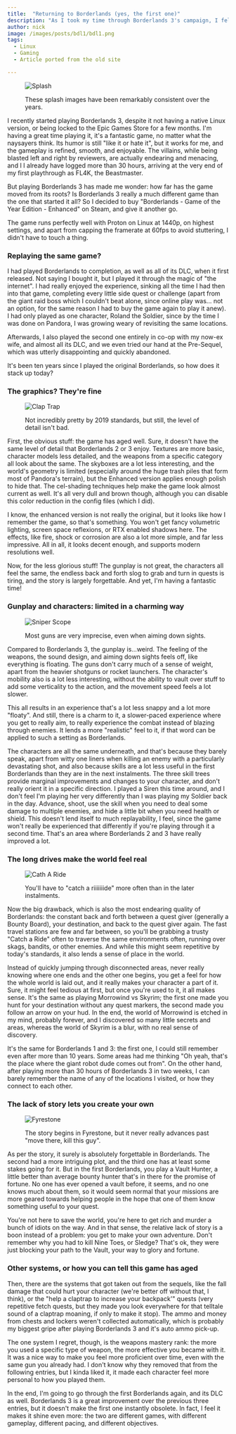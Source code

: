 ```yaml
---
title:  "Returning to Borderlands (yes, the first one)"
description: "As I took my time through Borderlands 3's campaign, I felt the need to re-visit the first installment in the series. It has aged well."
author: nick
image: /images/posts/bdl1/bdl1.png
tags:
  - Linux
  - Gaming
  - Article ported from the old site

---
```


<figure markdown="1">

![Splash](/images/posts/bdl1/bdl1.jpg)

<figcaption>These splash images have been remarkably consistent over the years.</figcaption>
</figure>

I recently started playing Borderlands 3, despite it not having a native Linux version, or being locked to the Epic Games Store for a few months. I'm having a great time playing it, it's a fantastic game, no matter what the naysayers think. Its humor is still "like it or hate it", but it works for me, and the gameplay is refined, smooth, and enjoyable. The villains, while being blasted left and right by reviewers, are actually endearing and menacing, and I I already have logged more than 30 hours, arriving at the very end of my first playthrough as FL4K, the Beastmaster.

But playing Borderlands 3 has made me wonder: how far has the game moved from its roots? Is Borderlands 3 really a much different game than the one that started it all? So I decided to buy "Borderlands - Game of the Year Edition - Enhanced" on Steam, and give it another go.

The game runs perfectly well with Proton on Linux at 1440p, on highest settings, and apart from capping the framerate at 60fps to avoid stuttering, I didn't have to touch a thing.

### Replaying the same game?

I had played Borderlands to completion, as well as all of its DLC, when it first released. Not saying I bought it, but I played it through the magic of "the internet". I had really enjoyed the experience, sinking all the time I had then into that game, completing every little side quest or challenge (apart from the giant raid boss which I couldn't beat alone, since online play was... not an option, for the same reason I had to buy the game again to play it anew). I had only played as one character, Roland the Soldier, since by the time I was done on Pandora, I was growing weary of revisiting the same locations.

Afterwards, I also played the second one entirely in co-op with my now-ex wife, and almost all its DLC, and we even tried our hand at the Pre-Sequel, which was utterly disappointing and quickly abandoned.

It's been ten years since I played the original Borderlands, so how does it stack up today?

### The graphics? They're fine

<figure markdown="1">

![Clap Trap](/images/posts/bdl1/blueclaptrap.jpg)

<figcaption>Not incredibly pretty by 2019 standards, but still, the level of detail isn't bad.</figcaption>
</figure>


First, the obvious stuff: the game has aged well. Sure, it doesn't have the same level of detail that Borderlands 2 or 3 enjoy. Textures are more basic, character models less detailed, and the weapons from a specific category all look about the same. The skyboxes are a lot less interesting, and the world's geometry is limited (especially around the huge trash piles that form most of Pandora's terrain), but the Enhanced version applies enough polish to hide that. The cel-shading techniques help make the game look almost current as well. It's all very dull and brown though, although you can disable this color reduction in the config files (which I did).

I know, the enhanced version is not really the original, but it looks like how I remember the game, so that's something. You won't get fancy volumetric lighting, screen space reflexions, or RTX enabled shadows here. The effects, like fire, shock or corrosion are also a lot more simple, and far less impressive. All in all, it looks decent enough, and supports modern resolutions well.

Now, for the less glorious stuff! The gunplay is not great, the characters all feel the same, the endless back and forth slog to grab and turn in quests is tiring, and the story is largely forgettable. And yet, I'm having a fantastic time!

### Gunplay and characters: limited in a charming way
<figure markdown="1">

![Sniper Scope](/images/posts/bdl1/scope.jpg)

<figcaption>Most guns are very imprecise, even when aiming down sights.</figcaption>
</figure>

Compared to Borderlands 3, the gunplay is...weird. The feeling of the weapons, the sound design, and aiming down sights feels off, like everything is floating. The guns don't carry much of a sense of weight, apart from the heavier shotguns or rocket launchers. The character's mobility also is a lot less interesting, without the ability to vault over stuff to add some verticality to the action, and the movement speed feels a lot slower.

This all results in an experience that's a lot less snappy and a lot more "floaty". And still, there is a charm to it, a slower-paced experience where you get to really aim, to really experience the combat instead of blazing through enemies. It lends a more "realistic" feel to it, if that word can be applied to such a setting as Borderlands.

The characters are all the same underneath, and that's because they barely speak, apart from witty one liners when killing an enemy with a particularly devastating shot, and also because skills are a lot less useful in the first Borderlands than they are in the next instalments. The three skill trees provide marginal improvements and changes to your character, and don't really orient it in a specific direction. I played a Siren this time around, and I don't feel I'm playing her very differently than I was playing my Soldier back in the day. Advance, shoot, use the skill when you need to deal some damage to multiple enemies, and hide a little bit when you need health or shield. This doesn't lend itself to much replayability, I feel, since the game won't really be experienced that differently if you're playing through it a second time. That's an area where Borderlands 2 and 3 have really improved a lot.

### The long drives make the world feel real
<figure markdown="1">

![Cath A Ride](/images/posts/bdl1/car.jpg)

<figcaption>You'll have to "catch a riiiiiiide" more often than in the later instalments.</figcaption>
</figure>

Now the big drawback, which is also the most endearing quality of Borderlands: the constant back and forth between a quest giver (generally a Bounty Board), your destination, and back to the quest giver again. The fast travel stations are few and far between, so you'll be grabbing a trusty "Catch a Ride" often to traverse the same environments often, running over skags, bandits, or other enemies. And while this might seem repetitive by today's standards, it also lends a sense of place in the world.

Instead of quickly jumping through disconnected areas, never really knowing where one ends and the other one begins, you get a feel for how the whole world is laid out, and it really makes your character a part of it. Sure, it might feel tedious at first, but once you're used to it, it all makes sense. It's the same as playing Morrowind vs Skyrim; the first one made you hunt for your destination without any quest markers, the second made you follow an arrow on your hud. In the end, the world of Morrowind is etched in my mind, probably forever, and I discovered so many little secrets and areas, whereas the world of Skyrim is a blur, with no real sense of discovery.

It's the same for Borderlands 1 and 3: the first one, I could still remember even after more than 10 years. Some areas had me thinking "Oh yeah, that's the place where the giant robot dude comes out from". On the other hand, after playing more than 30 hours of Borderlands 3 in two weeks, I can barely remember the name of any of the locations I visited, or how they connect to each other.

### The lack of story lets you create your own
<figure markdown="1">

![Fyrestone](/images/posts/bdl1/gun.jpg)

<figcaption>The story begins in Fyrestone, but it never really advances past "move there, kill this guy".</figcaption>
</figure>

As per the story, it surely is absolutely forgettable in Borderlands. The second had a more intriguing plot, and the third one has at least some stakes going for it. But in the first Borderlands, you play a Vault Hunter, a little better than average bounty hunter that's in there for the promise of fortune. No one has ever opened a vault before, it seems, and no one knows much about them, so it would seem normal that your missions are more geared towards helping people in the hope that one of them know something useful to your quest.

You're not here to save the world, you're here to get rich and murder a bunch of idiots on the way. And in that sense, the relative lack of story is a boon instead of a problem: you get to make your own adventure. Don't remember why you had to kill Nine Toes, or Sledge? That's ok, they were just blocking your path to the Vault, your way to glory and fortune.

### Other systems, or how you can tell this game has aged

Then, there are the systems that got taken out from the sequels, like the fall damage that could hurt your character (we're better off without that, I think), or the "help a claptrap to increase your backpack'" quests (very repetitive fetch quests, but they made you look everywhere for that telltale sound of a claptrap moaning, if only to make it stop). The ammo and money from chests and lockers weren't collected automatically, which is probably my biggest gripe after playing Borderlands 3 and it's auto ammo pick-up.

The one system I regret, though, is the weapons mastery rank: the more you used a specific type of weapon, the more effective you became with it. It was a nice way to make you feel more proficient over time, even with the same gun you already had. I don't know why they removed that from the following entries, but I kinda liked it, it made each character feel more personal to how you played them.

In the end, I'm going to go through the first Borderlands again, and its DLC as well. Borderlands 3 is a great improvement over the previous three entries, but it doesn't make the first one instantly obsolete. In fact, I feel it makes it shine even more: the two are different games, with different gameplay, different pacing, and different objectives.
